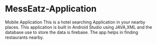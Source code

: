 # MessEatz-Application
Mobile Application
This is a hotel searching Application in your nearby places.
This application is built in Android Studio using JAVA,XML and the database use to store the data is firebase.
The app helps in finding restaurants nearby.
<div align="center>
<img src="https://github.com/thushar28/MessEatz-Application/blob/main/SS/Splashscreen.png" alt="Image" width="45"px/>
</div>                                                                                                                 
